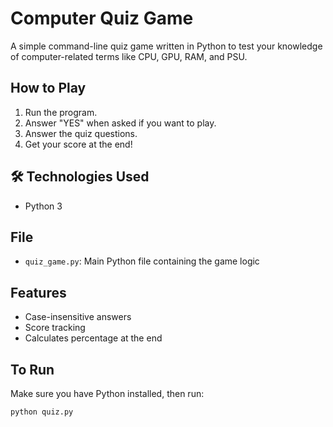 # Computer Quiz Game

A simple command-line quiz game written in Python to test your knowledge of computer-related terms like CPU, GPU, RAM, and PSU.

## How to Play

1. Run the program.
2. Answer "YES" when asked if you want to play.
3. Answer the quiz questions.
4. Get your score at the end!

## 🛠 Technologies Used

- Python 3

## File

- `quiz_game.py`: Main Python file containing the game logic

## Features

- Case-insensitive answers
- Score tracking
- Calculates percentage at the end

## To Run

Make sure you have Python installed, then run:

```bash
python quiz.py
